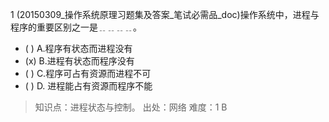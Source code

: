 1
(20150309_操作系统原理习题集及答案_笔试必需品_doc)操作系统中，进程与程序的重要区别之一是﹎﹎﹎﹎。
- ( ) A.程序有状态而进程没有 
- (x) B.进程有状态而程序没有 
- ( ) C.程序可占有资源而进程不可 
- ( ) D. 进程能占有资源而程序不能

> 知识点：进程状态与控制。
> 出处：网络
> 难度：1
> B
